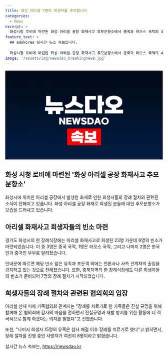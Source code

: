 ```yaml
---
title: 화성 아리셀 7명의 희생자를 추모합니다
categories:
  - News
excerpt: >
  화성시청 로비에 마련된 화성 아리셀 공장 화재사고 추모분향소에서 중국과 라오스 국적의 4명과 한국과 중국 혼혈 부부 등 희생자 6명을 추모하고 있다. 유가족과 조문객 외에는 출입이 금지돼 취재진이나 아리셀 관계자가 보이지 않았다. 또한, 충북지역의 장례식장에서 1명의 빈소가 차려져 모두 7명의 장례 절차가 시작됐다. 이에 대해 아리셀 산재 피해 가족협의회는 진실 규명과 재발 방지를 위한 활동에 적극 동참하겠다는 뜻을 밝혔다. 장례를 치르기로 한 가족들은 참사 해결 이후 장례를 치르기로 결정했다.
feature_text: >
  ## adskorea 실시간 뉴스 속보입니다.

  화성시청 로비에 마련된 화성 아리셀 공장 화재사고 추모분향소에서 중국과 라오스 국적의 4명과 한국과 중국 혼혈 부부 등 희생자 6명을 추모하고 있다. 유가족과 조문객 외에는 출입이 금지돼 취재진이나 아리셀 관계자가 보이지 않았다. 또한, 충북지역의 장례식장에서 1명의 빈소가 차려져 모두 7명의 장례 절차가 시작됐다. 이에 대해 아리셀 산재 피해 가족협의회는 진실 규명과 재발 방지를 위한 활동에 적극 동참하겠다는 뜻을 밝혔다. 장례를 치르기로 한 가족들은 참사 해결 이후 장례를 치르기로 결정했다.
image: '/assets/img/newsdao_breakingnews.jpg'
---
```


<p><img src="/assets/img/newsdao_breakingnews.jpg" alt="adskorea 속보" /></p>

<h2 data-ke-size="size26">화성 시청 로비에 마련된 '화성 아리셀 공장 화재사고 추모분향소'</h2>

<p data-ke-size="size16">화성시에 위치한 아리셀 공장에서 발생한 화재로 인한 희생자들의 장례 절차와 관련된 소식이 전해지고 있습니다. 화성 아리셀 공장 화재로 희생된 분들에 대한 추모분향소가 모습을 드러내고 있습니다.</p>

<h2 data-ke-size="size26">아리셀 화재사고 희생자들의 빈소 마련</h2>

<p data-ke-size="size16">경기도 화성시의 한 장례식장에는 아리셀 화재사고로 희생된 23명 가운데 6명의 빈소가 마련되었습니다. 이 중 3명은 중국 국적, 1명은 라오스 국적, 그리고 나머지 2명은 한국인과 중국인 부부로 알려졌습니다.</p>

<p data-ke-size="size16">안내문에 따르면 해당 빈소 앞은 유족과 조문객 외에는 언론사나 사측 관계자의 출입을 금지하고 있는 것으로 전해졌습니다. 또한, 충북지역의 한 장례식장에도 다른 희생자들의 빈소가 준비되어 7명의 장례 절차가 시작되었습니다.</p>

<h2 data-ke-size="size26">희생자들의 장례 절차와 관련된 협의회의 입장</h2>

<p data-ke-size="size16">아리셀 산재 피해 가족협의회 관계자는 "장례를 치르기로 한 가족들은 진실 규명을 위해 함께해 온 협의회에 감사의 마음을 전하면서 진실규명과 재발 방지를 위한 활동에 더 적극적으로 함께 하겠다는 의지를 밝혔다"고 전했습니다.</p>

<p data-ke-size="size16">또한, "나머지 희생자 15명의 유족은 참사 해결 이후 장례를 치르기로 했다"고 밝히면서, 장례 절차를 진행 중인 사망자가 여전히 8명이라고 밝혔습니다.</p>
실시간 뉴스 속보는, <a href="https://newsdao.kr" rel="dofollow">https://newsdao.kr</a>


